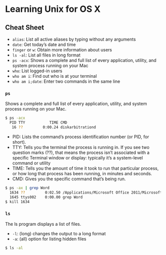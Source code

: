 # Learning Unix for OS X

## Cheat Sheet

- `alias`: List all active aliases by typing without any arguments
- `date`: Get today’s date and time
- `finger` or `w`: Obtain more information about users
- `ls -al`: List all files in long format
- `ps -acx`: Shows a complete and full list of every application, utility, and system process running on your Mac
- `who`: List logged-in users
- `who am i`: Find out who is at your terminal
- `who am i;date`: Enter two commands in the same line

### `ps`

Shows a complete and full list of every application, utility, and system process running on your Mac.

```bash
$ ps -acx
  PID TTY           TIME CMD
   16 ??         0:00.24 diskarbitrationd
```

- PID: Lists the command’s process identification number (or PID, for short).
- TTY: Tells you the terminal the process is running in. If you see two question marks (??), that means the process isn’t associated with a specific Terminal window or display: typically it’s a system-level command or utility
- TIME: Tells you the amount of time it took to run that particular process, or how long that process has been running, in minutes and seconds.
- CMD: Gives you the specific command that’s being run.

```bash
$ ps -ax | grep Word
  1634 ??         0:02.50 /Applications/Microsoft Office 2011/MicrosoftWord.app/Contents/MacOS/Microsoft Word -psn_0_766139
  1645 ttys002    0:00.00 grep Word
$ kill 1634
```

### `ls`

The ls program displays a list of files.

- `-l`: (long) changes the output to a long format
- `-a`: (all) option for listing hidden files

```bash
$ ls -al
```
